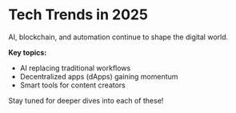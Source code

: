 # Tech Trends in 2025

AI, blockchain, and automation continue to shape the digital world.

**Key topics:**
- AI replacing traditional workflows
- Decentralized apps (dApps) gaining momentum
- Smart tools for content creators

Stay tuned for deeper dives into each of these!
